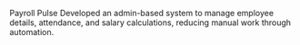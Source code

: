 Payroll Pulse
Developed an admin-based system to manage employee details, attendance, and salary calculations, reducing manual work through automation.
